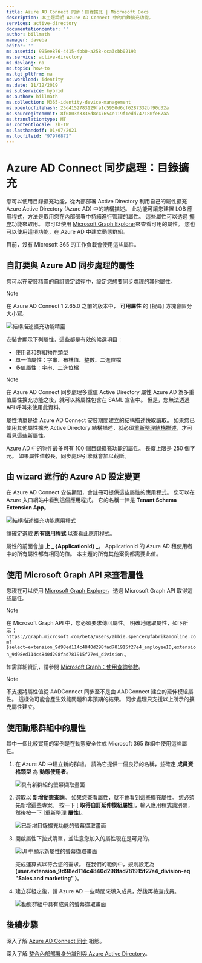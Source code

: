 ```yaml
---
title: Azure AD Connect 同步：目錄擴充 | Microsoft Docs
description: 本主題說明 Azure AD Connect 中的目錄擴充功能。
services: active-directory
documentationcenter: ''
author: billmath
manager: daveba
editor: ''
ms.assetid: 995ee876-4415-4bb0-a258-cca3cbb02193
ms.service: active-directory
ms.devlang: na
ms.topic: how-to
ms.tgt_pltfrm: na
ms.workload: identity
ms.date: 11/12/2019
ms.subservice: hybrid
ms.author: billmath
ms.collection: M365-identity-device-management
ms.openlocfilehash: 25d4152783129fa1c5950d6cf6287332bf90d32a
ms.sourcegitcommit: 8f0803d3336d8c47654e119f1edd747180fe67aa
ms.translationtype: MT
ms.contentlocale: zh-TW
ms.lasthandoff: 01/07/2021
ms.locfileid: "97976872"
---
```

# <a name="azure-ad-connect-sync-directory-extensions"></a>Azure AD Connect 同步處理：目錄擴充
您可以使用目錄擴充功能，從內部部署 Active Directory 利用自己的屬性擴充 Azure Active Directory (Azure AD) 中的結構描述。 此功能可讓您建置 LOB 應用程式，方法是取用您在內部部署中持續進行管理的屬性。 這些屬性可以透過 [擴充](/graph/extensibility-overview
)功能來取用。 您可以使用 [Microsoft Graph Explorer](https://developer.microsoft.com/graph/graph-explorer)來查看可用的屬性。 您也可以使用這項功能，在 Azure AD 中建立動態群組。

目前，沒有 Microsoft 365 的工作負載會使用這些屬性。

## <a name="customize-which-attributes-to-synchronize-with-azure-ad"></a>自訂要與 Azure AD 同步處理的屬性

您可以在安裝精靈的自訂設定路徑中，設定您想要同步處理的其他屬性。

> [!NOTE]
> 在 Azure AD Connect 1.2.65.0 之前的版本中， **可用屬性** 的 [搜尋] 方塊會區分大小寫。

![結構描述擴充功能精靈](./media/how-to-connect-sync-feature-directory-extensions/extension2.png)  

 安裝會顯示下列屬性，這些都是有效的候選項目：

* 使用者和群組物件類型
* 單一值屬性︰字串、布林值、整數、二進位檔
* 多值屬性︰字串、二進位檔


>[!NOTE]
> 在 Azure AD Connect 同步處理多重值 Active Directory 屬性 Azure AD 為多重值屬性擴充功能之後，就可以將屬性包含在 SAML 宣告中。 但是，您無法透過 API 呼叫來使用此資料。

屬性清單是從 Azure AD Connect 安裝期間建立的結構描述快取讀取。 如果您已使用其他屬性擴充 Active Directory 結構描述，就必須[重新整理結構描述](how-to-connect-installation-wizard.md#refresh-directory-schema)，才可看見這些新屬性。

Azure AD 中的物件最多可有 100 個目錄擴充功能的屬性。 長度上限是 250 個字元。 如果屬性值較長，同步處理引擎就會加以截斷。

## <a name="configuration-changes-in-azure-ad-made-by-the-wizard"></a>由 wizard 進行的 Azure AD 設定變更

在 Azure AD Connect 安裝期間，會註冊可提供這些屬性的應用程式。 您可以在 Azure 入口網站中看到這個應用程式。 它的名稱一律是 **Tenant Schema Extension App**。

![結構描述擴充功能應用程式](./media/how-to-connect-sync-feature-directory-extensions/extension3new.png)

請確定選取 **所有應用程式** 以查看此應用程式。

屬性的前面會加 **上 \_ {ApplicationId} \_**。 ApplicationId 的 Azure AD 租使用者中的所有屬性都有相同的值。 本主題的所有其他案例都需要此值。

## <a name="viewing-attributes-using-the-microsoft-graph-api"></a>使用 Microsoft Graph API 來查看屬性

您現在可以使用 [Microsoft Graph Explorer](https://developer.microsoft.com/graph/graph-explorer#)，透過 Microsoft Graph API 取得這些屬性。

>[!NOTE]
> 在 Microsoft Graph API 中，您必須要求傳回屬性。 明確地選取屬性，如下所示： `https://graph.microsoft.com/beta/users/abbie.spencer@fabrikamonline.com?$select=extension_9d98ed114c4840d298fad781915f27e4_employeeID,extension_9d98ed114c4840d298fad781915f27e4_division` 。
>
> 如需詳細資訊，請參閱 [Microsoft Graph：使用查詢參數](/graph/query-parameters#select-parameter)。

>[!NOTE]
> 不支援將屬性值從 AADConnect 同步至不是由 AADConnect 建立的延伸模組屬性。 這樣做可能會產生效能問題和非預期的結果。 同步處理只支援以上所示的擴充屬性建立。

## <a name="use-the-attributes-in-dynamic-groups"></a>使用動態群組中的屬性

其中一個比較實用的案例是在動態安全性或 Microsoft 365 群組中使用這些屬性。

1. 在 Azure AD 中建立新的群組。 請為它提供一個良好的名稱，並確定 **成員資格類型** 為 **動態使用者**。

   ![具有新群組的螢幕擷取畫面](./media/how-to-connect-sync-feature-directory-extensions/dynamicgroup1.png)

2. 選取以 **新增動態查詢**。 如果您查看屬性，就不會看到這些擴充屬性。 您必須先新增這些專案。 按一下 [ **取得自訂延伸模組屬性**]，輸入應用程式識別碼，然後按一下 [重新整理 **屬性**]。

   ![已新增目錄擴充功能的螢幕擷取畫面](./media/how-to-connect-sync-feature-directory-extensions/dynamicgroup2.png) 

3. 開啟屬性下拉式清單，並注意您加入的屬性現在是可見的。

   ![UI 中顯示新屬性的螢幕擷取畫面](./media/how-to-connect-sync-feature-directory-extensions/dynamicgroup3.png)

   完成運算式以符合您的需求。 在我們的範例中，規則設定為 **(user.extension_9d98ed114c4840d298fad781915f27e4_division-eq "Sales and marketing" )**。

4. 建立群組之後，請 Azure AD 一些時間來填入成員，然後再檢查成員。

   ![動態群組中具有成員的螢幕擷取畫面](./media/how-to-connect-sync-feature-directory-extensions/dynamicgroup4.png)  

## <a name="next-steps"></a>後續步驟
深入了解 [Azure AD Connect 同步](how-to-connect-sync-whatis.md) 組態。

深入了解 [整合內部部署身分識別與 Azure Active Directory](whatis-hybrid-identity.md)。

